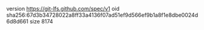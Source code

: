 version https://git-lfs.github.com/spec/v1
oid sha256:67d3b34728022a8ff33a4136f07ad51ef9d566ef9b1a8f1e8dbe0024d6d8d661
size 8174
